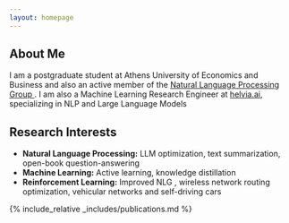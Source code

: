 ```yaml
---
layout: homepage
---
```


## About Me

I am a postgraduate student at Athens University of Economics and
Business and also an active member of the <a href="http://nlp.cs.aueb.gr/" target="_blank"> Natural Language Processing Group </a>. I am also a Machine Learning Research Engineer at
[helvia.ai](https://helvia.ai/), specializing in NLP and Large Language Models

## Research Interests


- **Natural Language Processing:** LLM optimization, text summarization, open-book question-answering
- **Machine Learning:** Active learning, knowledge distillation
- **Reinforcement Learning:** Improved NLG , wireless network routing optimization, vehicular networks and self-driving cars

<!-- ## News

- **[Feb. 2020]** Our paper about incremental learning is accepted to CVPR 2020.
- **[Feb. 2020]** We will host the ACM Multimedia Asia 2020 conference in Singapore!
- **[Sept. 2019]** Our paper about few-shot learning is accepted to NeurIPS 2019.
- **[Mar. 2019]** Our paper about few-shot learning is accepted to CVPR 2019. -->

{% include_relative _includes/publications.md %}

<!-- {% include_relative _includes/services.md %} -->
